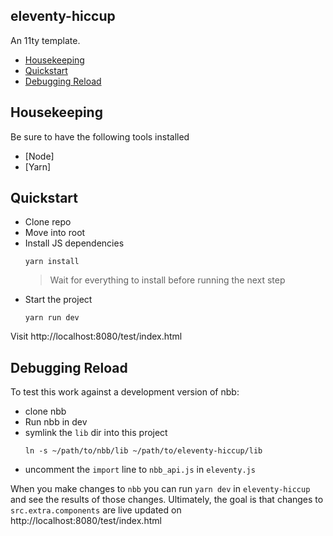 ##  eleventy-hiccup


An 11ty template.

- [Housekeeping]
- [Quickstart]
- [Debugging Reload]

## Housekeeping

Be sure to have the following tools installed

- [Node]
- [Yarn]

## Quickstart

- Clone repo
- Move into root
- Install JS dependencies
  ```command
  yarn install
  ```
  > Wait for everything to install before running the next step
- Start the project
  ```command
  yarn run dev
  ```

Visit http://localhost:8080/test/index.html

## Debugging Reload

To test this work against a development version of nbb:

- clone nbb
- Run nbb in dev
- symlink the `lib` dir into this project
  ```command
  ln -s ~/path/to/nbb/lib ~/path/to/eleventy-hiccup/lib
  ```
- uncomment the `import` line to `nbb_api.js` in `eleventy.js`

When you make changes to `nbb` you can run `yarn dev` in `eleventy-hiccup` and
see the results of those changes.  Ultimately, the goal is that changes to
`src.extra.components` are live updated on http://localhost:8080/test/index.html

[Housekeeping]: #housekeeping
[Quickstart]: #quickstart
[Debugging Reload]: #debugging-reload
